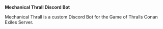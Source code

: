 **Mechanical Thrall Discord Bot**

Mechanical Thrall is a custom Discord Bot for the Game of Thralls Conan Exiles
Server.
